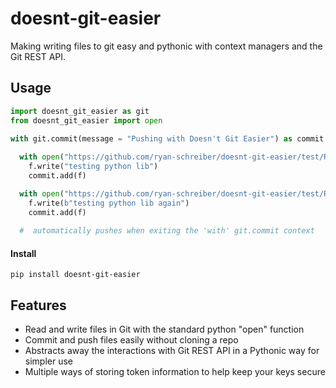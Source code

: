 # doesnt-git-easier
Making writing files to git easy and pythonic with context managers and the Git REST API.

## Usage
```python
import doesnt_git_easier as git
from doesnt_git_easier import open

with git.commit(message = "Pushing with Doesn't Git Easier") as commit:
        
  with open("https://github.com/ryan-schreiber/doesnt-git-easier/test/README1.md?ref=master", mode="w") as f:
    f.write("testing python lib")
    commit.add(f)

  with open("https://github.com/ryan-schreiber/doesnt-git-easier/test/README2.md?ref=master", mode="wb") as f:
    f.write(b"testing python lib again")
    commit.add(f)
    
  #  automatically pushes when exiting the 'with' git.commit context
```
#### Install
``` 
pip install doesnt-git-easier
```

## Features

* Read and write files in Git with the standard python "open" function
* Commit and push files easily without cloning a repo
* Abstracts away the interactions with Git REST API in a Pythonic way for simpler use
* Multiple ways of storing token information to help keep your keys secure


